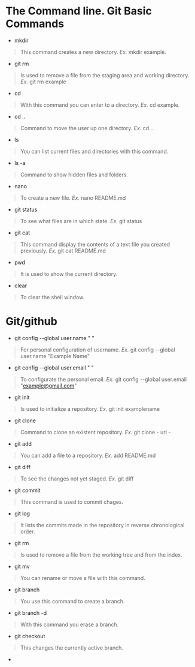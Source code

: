 # **The Command line.** Git Basic Commands

- mkdir 
>This command creates a new directory. *Ex.* mkdir example.

- git rm
>Is used to remove a file from the staging area and working directory. *Ex.* git rm example

- cd
>With this command you can enter to a directory. *Ex.* cd example.

- cd ..
>Command to move the user up one directory. *Ex.* cd .. 

- ls 
>You can list current files and directories with this command.

- ls -a
>Command to show hidden files and folders.

- nano
>To create a new file. *Ex.* nano README.md

- git status
>To see what files are in which state. *Ex.* git status

- git cat 
>This command display the contents of a text file you created previously. *Ex.* git cat README.md

- pwd	
>It is used to show the current directory.

- clear	
>To clear the shell window.  

 

# **Git/github**

- git config --global user.name " "
>For personal configuration of username.  *Ex.* git config --global user.name "Example Name"

- git config --global user.email " "
>To configurate the personal email.  *Ex.*  git config --global user.email "example@gmail.com"

- git init
>Is used to initialize a repository.  *Ex.* git init examplename

- git clone
>Command to clone an existent repository. *Ex.* git clone - url -




- git add
>You can add a file to a repository. *Ex.* add README.md

- git diff
>To see the changes not yet staged.  *Ex.* git diff

- git commit
>This command is used to commit chages.

- git log
>It lists the commits made in the repository in reverse chronological order.

- git rm
>Is used to remove a file from the working tree and from the index.

- git mv
>You can rename or move a file with this command.

- git branch
>You use this command to create a branch.

- git branch -d
>With this command you erase a branch.

- git checkout
>This changes the currently active branch.

- 
